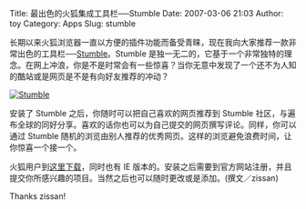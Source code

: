 Title: 最出色的火狐集成工具栏──Stumble
Date: 2007-03-06 21:03
Author: toy
Category: Apps
Slug: stumble

长期以来火狐浏览器一直以方便的插件功能而备受青睐，现在我向大家推荐一款非常出色的工具栏──[Stumble](http://www.stumbleupon.com/)。Stumble
是独一无二的，它基于一个非常独特的理念。在网上冲浪，你是不是时常会有一些惊喜？当你无意中发现了一个还不为人知的酷站或是网页是不是有向好友推荐的冲动？

[![Stumble](http://i.linuxtoy.org/i/2007/03/stumble_s.jpg)](http://i.linuxtoy.org/i/2007/03/stumble.jpg)

安装了 Stumble 之后，你随时可以把自己喜欢的网页推荐到 Stumble
社区，与遍布全球的同好分享。喜欢的话你也可以为自己提交的网页撰写评论。同样，你可以通过
Stumble
随机的浏览由别人推荐的优秀网页。这样的浏览避免浪费时间，让你惊喜一个接一个。

火狐用户到[这里下载](https://addons.mozilla.org/firefox/138/)，同时也有
IE
版本的。安装之后需要到官方网站注册，并且提交你所感兴趣的项目。当然之后也可以随时更改或是添加。(撰文／zissan)

Thanks zissan!
